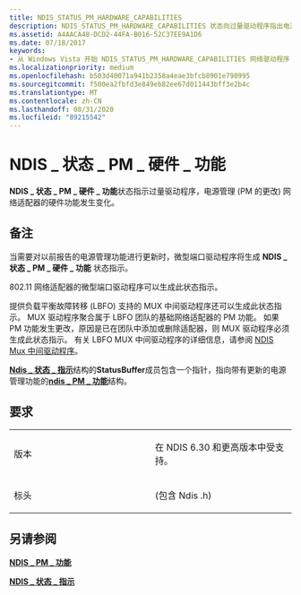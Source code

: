 ```yaml
---
title: NDIS_STATUS_PM_HARDWARE_CAPABILITIES
description: NDIS_STATUS_PM_HARDWARE_CAPABILITIES 状态向过量驱动程序指出电源管理 (PM 中的更改) 了网络适配器的硬件功能。
ms.assetid: A4AACA48-DCD2-44FA-B016-52C37EE9A1D6
ms.date: 07/18/2017
keywords:
- 从 Windows Vista 开始 NDIS_STATUS_PM_HARDWARE_CAPABILITIES 网络驱动程序
ms.localizationpriority: medium
ms.openlocfilehash: b503d40071a941b2358a4eae3bfcb8901e790995
ms.sourcegitcommit: f500ea2fbfd3e849eb82ee67d011443bff3e2b4c
ms.translationtype: MT
ms.contentlocale: zh-CN
ms.lasthandoff: 08/31/2020
ms.locfileid: "89215542"
---
```

# <a name="ndis_status_pm_hardware_capabilities"></a>NDIS \_ 状态 \_ PM \_ 硬件 \_ 功能


**NDIS \_ 状态 \_ PM \_ 硬件 \_ 功能**状态指示过量驱动程序，电源管理 (PM 的更改) 网络适配器的硬件功能发生变化。

<a name="remarks"></a>备注
-------

当需要对以前报告的电源管理功能进行更新时，微型端口驱动程序将生成 **NDIS \_ 状态 \_ PM \_ 硬件 \_ 功能** 状态指示。

802.11 网络适配器的微型端口驱动程序可以生成此状态指示。

提供负载平衡故障转移 (LBFO) 支持的 MUX 中间驱动程序还可以生成此状态指示。 MUX 驱动程序聚合属于 LBFO 团队的基础网络适配器的 PM 功能。 如果 PM 功能发生更改，原因是已在团队中添加或删除适配器，则 MUX 驱动程序必须生成此状态指示。 有关 LBFO MUX 中间驱动程序的详细信息，请参阅 [NDIS Mux 中间驱动程序](./ndis-mux-intermediate-drivers.md)。

[**Ndis \_ 状态 \_ 指示**](/windows-hardware/drivers/ddi/ndis/ns-ndis-_ndis_status_indication)结构的**StatusBuffer**成员包含一个指针，指向带有更新的电源管理功能的[**ndis \_ PM \_ 功能**](/windows-hardware/drivers/ddi/ntddndis/ns-ntddndis-_ndis_pm_capabilities)结构。

<a name="requirements"></a>要求
------------

<table>
<colgroup>
<col width="50%" />
<col width="50%" />
</colgroup>
<tbody>
<tr class="odd">
<td><p>版本</p></td>
<td><p>在 NDIS 6.30 和更高版本中受支持。</p></td>
</tr>
<tr class="even">
<td><p>标头</p></td>
<td> (包含 Ndis .h) </td>
</tr>
</tbody>
</table>

## <a name="see-also"></a>另请参阅


[**NDIS \_ PM \_ 功能**](/windows-hardware/drivers/ddi/ntddndis/ns-ntddndis-_ndis_pm_capabilities)

[**NDIS \_ 状态 \_ 指示**](/windows-hardware/drivers/ddi/ndis/ns-ndis-_ndis_status_indication)

 

